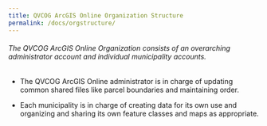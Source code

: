 ```yaml
---
title: QVCOG ArcGIS Online Organization Structure
permalink: /docs/orgstructure/
---
```


###### The QVCOG ArcGIS Online Organization consists of an overarching administrator account and individual municipality accounts. 

*   The QVCOG ArcGIS Online administrator is in charge of updating common shared files like parcel boundaries and maintaining order.

*   Each municipality is in charge of creating data for its own use and organizing and sharing its own feature classes and maps as appropriate.